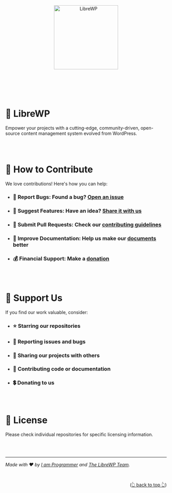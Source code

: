 <a name="readme-top"></a>

<br><br><br><br>

<div align="center" style="text-align: center;">

  <a href="https://librewp.org">
    <img src="https://avatars.githubusercontent.com/u/185062558?s=200&v=4" alt="LibreWP" width="200">
  </a>

<!-- <br><br>

  <h1>{{ORGANIZATION_TAGLINE}}</h1>

  <br>

  <h2>
    <a href="https://{{URL}}">🏠 Home</a>
    <a href="https://{{URL}}">📚 Read the Docs</a>
    <a href="https://{{URL}}">🫅 Be a Sponsor</a>
    <a href="https://{{URL}}">🛟 Get Support</a>
    <a href="https://{{URL}}">☎️ Contact Us</a>
    <a href="https://{{URL}}">♥️ Join the Community</a>
  </h2> -->

</div>

<br><br><br><br>

# 🚀 LibreWP

Empower your projects with a cutting-edge, community-driven, open-source content management system evolved from
WordPress.

<!-- <br><br>

# 🌟 About Us

{{ORGANIZATION_NAME}} is {{DESCRIBE_WHAT_YOUR_ORGANIZATION_DOES}}.

- ## Our Mission:

  {{YOUR_ORGANIZATIONS_MISSION_STATEMENT}}

- ## Our Vision:

  {{YOUR_ORGANIZATIONS__VISION_STATEMENT}} -->

<!-- <br><br>

# 🛠️ What We Do

- ## 🔧 Product Development:

  {{BRIEF_DESCRIPTION_OF_YOUR_MAIN_PRODUCTS/SERVICES}}

- ## 🌍 Open Source Contributions:

  {{MENTION_YOUR_OSS_PHILOSOPHY}}

- ## 💡 Innovation:

  {{AREAS_OF_INNOVATION_OR_RESEARCH}}

- ## 🤝 Community:

  {{COMMUNITY_INITIATIVES_OR_SUPPORT}} -->

<!-- <br><br>

# 🛠️ Technology Stack

## Frontend

- ### {{SAMPLE_FRONTEND}}

## Backend

- ### {{SAMPLE_BACKEND}}

## Infrastructure

- ### {{SAMPLE_INFRASTRUCTURE}} -->

<br><br>

# 🤝 How to Contribute

We love contributions! Here's how you can help:

- ### 🐞 **Report Bugs:** Found a bug? [Open an issue][issues]

- ### 🧠 **Suggest Features:** Have an idea? [Share it with us][issues]

- ### 🧬 **Submit Pull Requests:** Check our [contributing guidelines][contributing]

- ### 📃 **Improve Documentation:** Help us make our [documents][documentation_repository] better

- ### 💰 **Financial Support:** Make a [donation][donation]

<!-- <br><br>

# 📞 Connect With Us

- ### 🌐 Website: [{{WEBSITE}}][website]

- ### 📧 Email: [{{EMAIL}}][email]

- ### 🏗️ Github: [{{USERNAME}}][github]

- ### 📚 Reddit: [{{USERNAME}}][reddit]

- ### 💼 LinkedIn: [{{USERNAME}}][linkedin]

- ### 🐦 X: [{{USERNAME}}][x]

- ### 📹 YouTube: [{{USERNAME}}][youtube] -->

<br><br>

# 🌟 Support Us

If you find our work valuable, consider:

- ### ⭐ Starring our repositories

- ### 🐛 Reporting issues and bugs

- ### 💬 Sharing our projects with others

- ### 🤝 Contributing code or documentation

- ### 💲 Donating to us

<br><br>

# 📜 License

Please check individual repositories for specific licensing information.

<br><br>

---

_Made with ❤️ by [I am Programmer][lead_maintainer] and [The LibreWP Team][contributors]._

<br><p align="right">(<a href="#readme-top">👆 back to top 👆</a>)</p>

<br><br><br><br>

[website]: https://{{ORGANIZATION_WEBSITE}}
[email]: mailto:contact@{{ORGANIZATION_WEBSITE}}
[reddit]: https://reddit.com/r/{{ORGANIZATION_USERNAME}}
[github]: https://github.com/{{ORGANIZATION_USERNAME}}
[youtube]: https://youtube.com/@{{ORGANIZATION_USERNAME}}
[x]: https://x.com/{{ORGANIZATION_USERNAME}}
[linkedin]: https://linkedin.com/company/{{ORGANIZATION_USERNAME}}
[issues]: https://github.com/librewp/librewp/issues
[contributing]: https://github.com/librewp/librewp/contributing.md
[contributors]: https://github.com/librewp/librewp/graphs/contributors
[documentation_repository]: https://github.com/librewp/documentation
[donation]: https://github.com/sponsors/iamprogrammerlk
[lead_maintainer]: https://github.com/iamprogrammerlk

